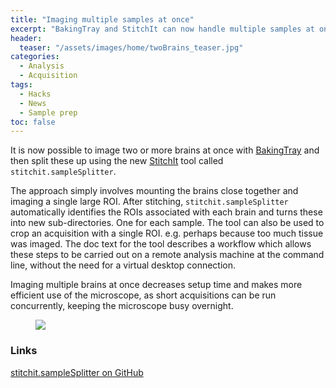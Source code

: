```yaml
---
title: "Imaging multiple samples at once"
excerpt: "BakingTray and StitchIt can now handle multiple samples at once"
header:
  teaser: "/assets/images/home/twoBrains_teaser.jpg"
categories:
  - Analysis
  - Acquisition
tags: 
  - Hacks
  - News
  - Sample prep
toc: false
---
```

 
It is now possible to image two or more brains at once with [BakingTray](https://github.com/SainsburyWellcomeCentre/BakingTray) and then split these up using the new [StitchIt](https://github.com/SainsburyWellcomeCentre/StitchIt) tool called `stitchit.sampleSplitter`. 

The approach simply involves mounting the brains close together and imaging a single large ROI. 
After stitching, `stitchit.sampleSplitter` automatically identifies the ROIs associated with each brain and turns these into new sub-directories. 
One for each sample. 
The tool can also be used to crop an acquisition with a single ROI. e.g. perhaps because too much tissue was imaged. 
The doc text for the tool describes a workflow which allows these steps to be carried out on a remote analysis machine at the command line, without the need for a virtual desktop connection. 

Imaging multiple brains at once decreases setup time and makes more efficient use of the microscope, as short acquisitions can be run concurrently, keeping the microscope busy overnight.


<figure>
    <a href="{{ site.baseurl }}/assets/images/posts/twoBrains.jpg">
        <img src="{{ site.baseurl }}/assets/images/posts/twoBrains.jpg" >
    </a>
</figure>



### Links
[stitchit.sampleSplitter on GitHub](https://github.com/SainsburyWellcomeCentre/StitchIt/tree/master/code/%2Bstitchit/%40sampleSplitter)